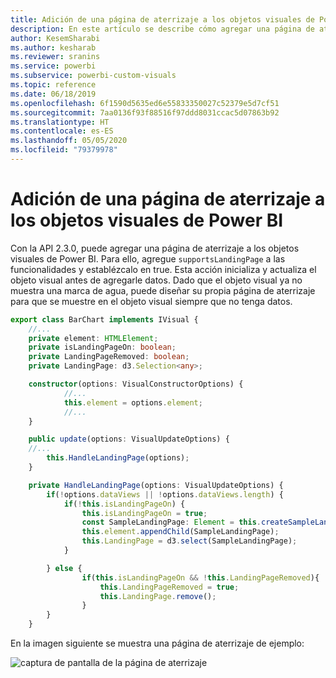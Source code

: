 ```yaml
---
title: Adición de una página de aterrizaje a los objetos visuales de Power BI
description: En este artículo se describe cómo agregar una página de aterrizaje a objetos visuales de Power BI.
author: KesemSharabi
ms.author: kesharab
ms.reviewer: sranins
ms.service: powerbi
ms.subservice: powerbi-custom-visuals
ms.topic: reference
ms.date: 06/18/2019
ms.openlocfilehash: 6f1590d5635ed6e55833350027c52379e5d7cf51
ms.sourcegitcommit: 7aa0136f93f88516f97ddd8031ccac5d07863b92
ms.translationtype: HT
ms.contentlocale: es-ES
ms.lasthandoff: 05/05/2020
ms.locfileid: "79379978"
---
```

# <a name="add-a-landing-page-to-your-power-bi-visuals"></a>Adición de una página de aterrizaje a los objetos visuales de Power BI

Con la API 2.3.0, puede agregar una página de aterrizaje a los objetos visuales de Power BI. Para ello, agregue `supportsLandingPage` a las funcionalidades y establézcalo en true. Esta acción inicializa y actualiza el objeto visual antes de agregarle datos. Dado que el objeto visual ya no muestra una marca de agua, puede diseñar su propia página de aterrizaje para que se muestre en el objeto visual siempre que no tenga datos.

```typescript
export class BarChart implements IVisual {
    //...
    private element: HTMLElement;
    private isLandingPageOn: boolean;
    private LandingPageRemoved: boolean;
    private LandingPage: d3.Selection<any>;

    constructor(options: VisualConstructorOptions) {
            //...
            this.element = options.element;
            //...
    }

    public update(options: VisualUpdateOptions) {
    //...
        this.HandleLandingPage(options);
    }

    private HandleLandingPage(options: VisualUpdateOptions) {
        if(!options.dataViews || !options.dataViews.length) {
            if(!this.isLandingPageOn) {
                this.isLandingPageOn = true;
                const SampleLandingPage: Element = this.createSampleLandingPage(); //create a landing page
                this.element.appendChild(SampleLandingPage);
                this.LandingPage = d3.select(SampleLandingPage);
            }

        } else {
                if(this.isLandingPageOn && !this.LandingPageRemoved){
                    this.LandingPageRemoved = true;
                    this.LandingPage.remove();
                }
        }
    }
```

En la imagen siguiente se muestra una página de aterrizaje de ejemplo:

![captura de pantalla de la página de aterrizaje](media/landing-page/app-landing-page.png)
